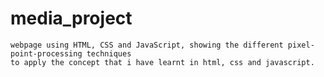 # media_project
	webpage using HTML, CSS and JavaScript, showing the different pixel-point-processing techniques
	to apply the concept that i have learnt in html, css and javascript.